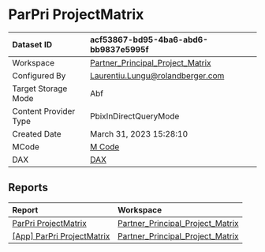 



# ParPri ProjectMatrix

|Dataset ID|acf53867-bd95-4ba6-abd6-bb9837e5995f|
| :--- | :--- |
|Workspace|[Partner_Principal_Project_Matrix](../Workspaces/Partner_Principal_Project_Matrix.md)|
|Configured By|Laurentiu.Lungu@rolandberger.com|
|Target Storage Mode|Abf|
|Content Provider Type|PbixInDirectQueryMode|
|Created Date|March 31, 2023 15:28:10|
|MCode|[M Code](./ParPri-ProjectMatrix/mcode.md)|
|DAX|[DAX](./ParPri-ProjectMatrix/dax.md)|

## Reports

|Report|Workspace|
| :--- | :--- |
|[ParPri ProjectMatrix](../Reports/ParPri-ProjectMatrix.md)|[Partner_Principal_Project_Matrix](../Workspaces/Partner_Principal_Project_Matrix.md)|
|[[App] ParPri ProjectMatrix](../Reports/[App]-ParPri-ProjectMatrix.md)|[Partner_Principal_Project_Matrix](../Workspaces/Partner_Principal_Project_Matrix.md)|
